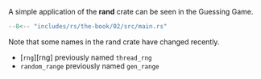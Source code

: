 A simple application of the **rand** crate can be seen in the Guessing Game.

```rs hl_lines="7"
--8<-- "includes/rs/the-book/02/src/main.rs"
```

Note that some names in the rand crate have changed recently.

-   [`rng`][rng] previously named `thread_rng`
-   `random_range` previously named `gen_range`

